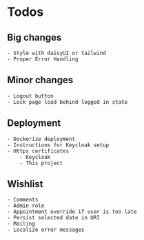 # Todos

## Big changes
    - Style with daisyUI or tailwind
    - Proper Error Handling

## Minor changes
    - Logout button
    - Lock page load behind logged in state

## Deployment
    - Dockerize deployment
    - Instructions for Keycloak setup
    - Https certificates
        - Keycloak
        - This project

## Wishlist
    - Comments
    - Admin role
    - Appointment override if user is too late
    - Persist selected date in URI
    - Mailing
    - Localize error messages
